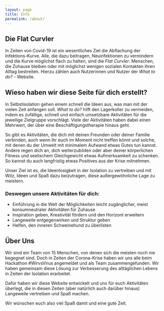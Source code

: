 ```yaml
---
layout: page
title: Info
permalink: /about/
---
```


## Die Flat Curvler

In Zeiten von Covid-19 ist ein wesentliches Ziel die Abflachung der Infektions-Kurve. Alle, die dazu beitragen, Neuinfektionen zu vermindern und die Kurve möglichst flach zu halten, sind die *Flat Curvler*. Menschen, die Zuhause bleiben oder mit möglichst  wenigen sozialen Kontakten ihren Alltag bestreiten. Hierzu zählen auch Nutzerinnen und Nutzer der *What to do?* - Website. 

## Wieso haben wir diese Seite für dich erstellt?

In Selbstisolation gehen einem schnell die Ideen aus, was man mit der vielen Zeit anfangen soll. *What to do?* hilft den Lagerkoller zu vermeiden, indem es zufällige, schnell und einfach umsetzbare Aktivitäten für die jeweilige Zielgruppe vorschlägt.
Viele der Aktivitäten haben dabei einen Mehrwert, der über eine Beschäftigungstherapie hinaus geht.

So gibt es Aktivitäten, die dich mit deinen Freunden oder deiner Familie verbinden, auch wenn ihr euch im Moment nicht treffen könnt und solche, mit denen du der Umwelt mit minimalem Aufwand etwas Gutes tun kannst. Andere regen dich an, dich weiterzubilden oder aber deiner körperlichen Fitness und seelischem Gleichgewicht etwas Aufmerksamkeit zu schenken. So kannst du auch langfristig etwas Positives aus der Krise mitnehmen.

Unser Ziel ist es, die Ideenlosigkeit in der Isolation zu vertreiben und mit Witz, Ideen und Spaß dazu beizutragen, diese außergewöhnliche Lage zu meistern. 

### Deswegen unsere Aktivitäten für dich:

*   Einführung in die Welt der Möglichkeiten leicht zugänglicher, meist konsumneutraler Aktivitäten für Zuhause
*   Inspiration geben, Kreativität fördern und den Horizont erweitern 
*   Langeweile entgegenwirken und Struktur geben
*   Helfen, den inneren Schweinehund zu überlisten 

## Über Uns

Wir sind ein Team von 15 Menschen, von denen sich die meisten noch nie begegnet sind. Doch in Zeiten der Corona-Krise haben wir uns alle beim Hackathon #WirvsVirus angemeldet und als Team zusammengefunden. Wir haben gemeinsam diese Lösung zur Verbesserung des alltäglichen Lebens in Zeiten der Isolation erarbeitet.

Dafür haben wir diese Website entwickelt und uns für euch Aktivitäten überlegt, die in diesen Zeiten (aber natürlich auch darüber hinaus) Langeweile vertreiben und Spaß machen.

Wir wünschen euch also viel Spaß damit und eine gute Zeit.
